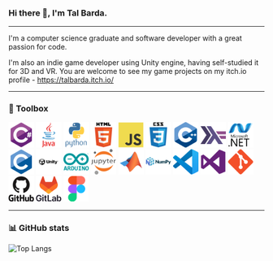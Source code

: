 ### Hi there 👋, I'm Tal Barda.
---

I'm a computer science graduate and software developer with a great passion for code. 

I'm also an indie game developer using Unity engine, having self-studied it for 3D and VR. You are welcome to see my game projects on my itch.io profile - https://talbarda.itch.io/

---
### 🧰 Toolbox

<img src="https://github.com/devicons/devicon/blob/master/icons/csharp/csharp-original.svg" alt ="C# logo" witdh="50" height="50"/> <img src="https://github.com/devicons/devicon/blob/master/icons/java/java-original-wordmark.svg" alt ="Java logo" witdh="50" height="50"/> <img src="https://github.com/devicons/devicon/blob/master/icons/python/python-original-wordmark.svg" alt ="Python logo" witdh="50" height="50"/> <img src="https://github.com/devicons/devicon/blob/master/icons/html5/html5-original-wordmark.svg" alt ="HTML logo" witdh="50" height="50"/> <img src="https://github.com/devicons/devicon/blob/master/icons/javascript/javascript-original.svg" alt ="JavaScript logo" witdh="50" height="50"/> <img src="https://github.com/devicons/devicon/blob/master/icons/css3/css3-original-wordmark.svg" alt ="CSS logo" witdh="50" height="50"/> <img src="https://github.com/devicons/devicon/blob/master/icons/cplusplus/cplusplus-original.svg" alt ="C++ logo" witdh="50" height="50"/> <img src="https://github.com/devicons/devicon/blob/master/icons/haskell/haskell-original.svg" alt ="Haskell logo" witdh="50" height="50"/> <img src="https://github.com/devicons/devicon/blob/master/icons/dot-net/dot-net-original-wordmark.svg" alt ="Dot-net logo" witdh="50" height="50"/> <img src="https://github.com/devicons/devicon/blob/master/icons/c/c-original.svg" alt ="C logo" witdh="50" height="50"/> <img src="https://github.com/devicons/devicon/blob/master/icons/unity/unity-original-wordmark.svg" alt ="Unity logo" witdh="50" height="50"/> <img src="https://github.com/devicons/devicon/blob/master/icons/arduino/arduino-original-wordmark.svg" alt ="Arduino logo" witdh="50" height="50"/> <img src="https://github.com/devicons/devicon/blob/master/icons/jupyter/jupyter-original-wordmark.svg" alt ="Juptyer logo" witdh="50" height="50"/> <img src="https://github.com/devicons/devicon/blob/master/icons/matlab/matlab-original.svg" alt ="MatLab logo" witdh="50" height="50"/> <img src="https://github.com/devicons/devicon/blob/master/icons/numpy/numpy-original-wordmark.svg" alt ="NumPy logo" witdh="50" height="50"/> <img src="https://github.com/devicons/devicon/blob/master/icons/vscode/vscode-original.svg" alt ="VScode logo" witdh="50" height="50"/> <img src="https://github.com/devicons/devicon/blob/master/icons/visualstudio/visualstudio-plain.svg" alt ="VisualStudio logo" witdh="50" height="50"/> <img src="https://github.com/devicons/devicon/blob/master/icons/git/git-original.svg" alt ="Git logo" witdh="50" height="50"/> <img src="https://github.com/devicons/devicon/blob/master/icons/github/github-original-wordmark.svg" alt ="GitHub logo" witdh="50" height="50"/> <img src="https://github.com/devicons/devicon/blob/master/icons/gitlab/gitlab-original-wordmark.svg" alt ="GitLab logo" witdh="50" height="50"/> <img src="https://github.com/devicons/devicon/blob/master/icons/figma/figma-original.svg" alt ="Figma logo" witdh="50" height="50"/> 

---
### 📊 GitHub stats
![Top Langs](https://github-readme-stats.vercel.app/api/top-langs/?username=TalBarda8&hide=shaderlab,hlsl&layout=compact)
<!--
**TalBarda8/TalBarda8** is a ✨ _special_ ✨ repository because its `README.md` (this file) appears on your GitHub profile.

Here are some ideas to get you started:

- 🔭 I’m currently working on ...
- 🌱 I’m currently learning ...
- 👯 I’m looking to collaborate on ...
- 🤔 I’m looking for help with ...
- 💬 Ask me about ...
- 📫 How to reach me: ...
- 😄 Pronouns: ...
- ⚡ Fun fact: ...
-->
